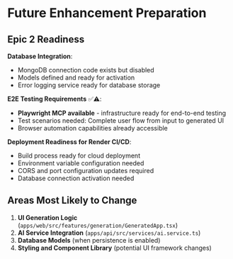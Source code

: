 # Future Enhancement Preparation

## Epic 2 Readiness

**Database Integration**:
- MongoDB connection code exists but disabled
- Models defined and ready for activation
- Error logging service ready for database storage

**E2E Testing Requirements** ✅⚠️:
- **Playwright MCP available** - infrastructure ready for end-to-end testing
- Test scenarios needed: Complete user flow from input to generated UI
- Browser automation capabilities already accessible

**Deployment Readiness for Render CI/CD**:
- Build process ready for cloud deployment
- Environment variable configuration needed
- CORS and port configuration updates required
- Database connection activation needed

## Areas Most Likely to Change

1. **UI Generation Logic** (`apps/web/src/features/generation/GeneratedApp.tsx`)
2. **AI Service Integration** (`apps/api/src/services/ai.service.ts`)
3. **Database Models** (when persistence is enabled)
4. **Styling and Component Library** (potential UI framework changes)

